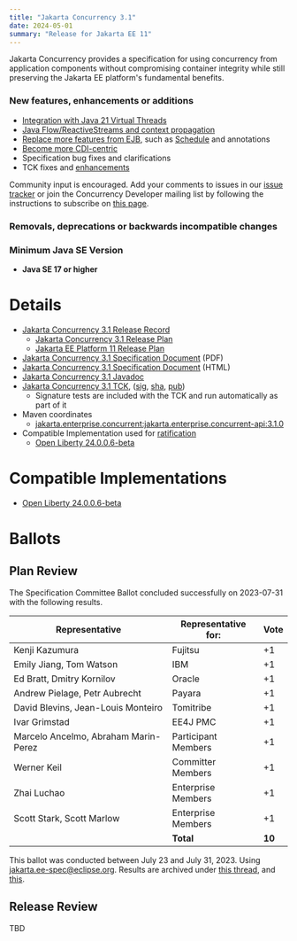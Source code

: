 ```yaml
---
title: "Jakarta Concurrency 3.1"
date: 2024-05-01
summary: "Release for Jakarta EE 11"
---
```


Jakarta Concurrency provides a specification for using concurrency from application components without compromising container integrity while still preserving the Jakarta EE platform's fundamental benefits.

### New features, enhancements or additions
* [Integration with Java 21 Virtual Threads](https://github.com/jakartaee/concurrency/issues/268)
* [Java Flow/ReactiveStreams and context propagation](https://github.com/jakartaee/concurrency/issues/257)
* [Replace more features from EJB](https://github.com/jakartaee/concurrency/issues/252), such as [Schedule](https://github.com/jakartaee/concurrency/issues/98) and  annotations
* [Become more CDI-centric](https://github.com/jakartaee/concurrency/issues/229)
* Specification bug fixes and clarifications
* TCK fixes and [enhancements](https://github.com/jakartaee/concurrency/issues/269)

Community input is encouraged. Add your comments to issues in our [issue tracker](https://github.com/jakartaee/concurrency/issues) or join the Concurrency Developer mailing list by following the instructions to subscribe on [this page](https://accounts.eclipse.org/mailing-list/cu-dev).

###  Removals, deprecations or backwards incompatible changes

### Minimum Java SE Version
* **Java SE 17 or higher**

# Details

* [Jakarta Concurrency 3.1 Release Record](https://projects.eclipse.org/projects/ee4j.cu/releases/3.1)
  * [Jakarta Concurrency 3.1 Release Plan](https://projects.eclipse.org/projects/ee4j.cu/releases/3.1/plan)
  * [Jakarta EE Platform 11 Release Plan](https://projects.eclipse.org/projects/ee4j.jakartaee-platform/releases/11/plan)
* [Jakarta Concurrency 3.1 Specification Document](./jakarta-concurrency-spec-3.1.pdf) (PDF)
* [Jakarta Concurrency 3.1 Specification Document](./jakarta-concurrency-spec-3.1.html) (HTML)
* [Jakarta Concurrency 3.1 Javadoc](./apidocs)
* [Jakarta Concurrency 3.1 TCK](https://download.eclipse.org/jakartaee/concurrency/3.1/concurrency-tck-3.1.0.zip), ([sig](https://download.eclipse.org/jakartaee/concurrency/3.1/concurrency-tck-3.1.0.zip.sig), [sha](https://download.eclipse.org/jakartaee/concurrency/3.1/concurrency-tck-3.1.0.zip.sha256), [pub](https://raw.githubusercontent.com/jakartaee/specification-committee/master/jakartaee-spec-committee.pub))
  * Signature tests are included with the TCK and run automatically as part of it
* Maven coordinates
  * [jakarta.enterprise.concurrent:jakarta.enterprise.concurrent-api:3.1.0](https://search.maven.org/artifact/jakarta.enterprise.concurrent/jakarta.enterprise.concurrent-api/3.1.0/jar)
* Compatible Implementation used for [ratification](https://www.eclipse.org/projects/efsp/?version=1.2#efsp-ratification)
  * [Open Liberty 24.0.0.6-beta](https://public.dhe.ibm.com/ibmdl/export/pub/software/openliberty/runtime/tck/2024-04-23_2000/openliberty-24.0.0.6-beta-cl240520240423-2000.zip)

# Compatible Implementations

* [Open Liberty 24.0.0.6-beta](https://public.dhe.ibm.com/ibmdl/export/pub/software/openliberty/runtime/tck/2024-04-23_2000/openliberty-24.0.0.6-beta-cl240520240423-2000.zip)

# Ballots

## Plan Review

The Specification Committee Ballot concluded successfully on 2023-07-31 with the following results.

| Representative                                 | Representative for: |  Vote   |
|------------------------------------------------|---------------------|---------|
| Kenji Kazumura                                 | Fujitsu             |   +1    |
| Emily Jiang, Tom Watson                        | IBM                 |   +1    |
| Ed Bratt, Dmitry Kornilov                      | Oracle              |   +1    |
| Andrew Pielage, Petr Aubrecht                  | Payara              |   +1    |
| David Blevins, Jean-Louis Monteiro             | Tomitribe           |   +1    |
| Ivar Grimstad                                  | EE4J PMC            |   +1    |
| Marcelo Ancelmo, Abraham Marin-Perez           | Participant Members |   +1    |
| Werner Keil                                    | Committer Members   |   +1    |
| Zhai Luchao                                    | Enterprise Members  |   +1    |
| Scott Stark, Scott Marlow                      | Enterprise Members  |   +1    |
|                                                | **Total**           | **10**  |
This ballot was conducted between July 23 and July 31, 2023. Using [jakarta.ee-spec@eclipse.org](mailto:jakarta.ee-spec@eclipse.org). Results are archived under [this thread](https://www.eclipse.org/lists/jakarta.ee-spec/msg03033.html), and [this](https://www.eclipse.org/lists/jakarta.ee-spec/msg03036.html).

## Release Review

TBD
